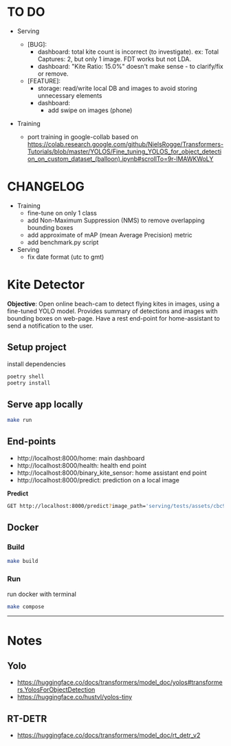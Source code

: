 
# TO DO
- Serving
    - [BUG]:
        - dashboard: total kite count is incorrect (to investigate).
            ex: Total Captures: 2, but only 1 image. FDT works but not LDA.
        - dashboard: "Kite Ratio: 15.0%" doesn't make sense - to clarify/fix or remove.
    - [FEATURE]:
        - storage: read/write local DB and images to avoid storing unnecessary elements
        - dashboard: 
            - add swipe on images (phone)

- Training
    - port training in google-collab based on https://colab.research.google.com/github/NielsRogge/Transformers-Tutorials/blob/master/YOLOS/Fine_tuning_YOLOS_for_object_detection_on_custom_dataset_(balloon).ipynb#scrollTo=9r-lMAWKWoLY

# CHANGELOG
- Training
    - fine-tune on only 1 class
    - add Non-Maximum Suppression (NMS) to remove overlapping bounding boxes
    - add approximate of mAP (mean Average Precision) metric
    - add benchmark.py script
- Serving
    - fix date format (utc to gmt)

# Kite Detector
**Objective**: Open online beach-cam to detect flying kites in images, using a fine-tuned YOLO model. Provides summary of detections and images with bounding boxes on web-page. 
Have a rest end-point for home-assistant to send a notification to the user.

## Setup project
install dependencies
```bash
poetry shell
poetry install
```

## Serve app locally
```bash
make run
```

## End-points
- http://localhost:8000/home: main dashboard
- http://localhost:8000/health: health end point
- http://localhost:8000/binary_kite_sensor: home assistant end point
- http://localhost:8000/predict: prediction on a local image

**Predict**
```bash
GET http://localhost:8000/predict?image_path='serving/tests/assets/cbc9b24f-4ed9-4a69-98bd-c27bdb8bf0d7.jpg'
```

## Docker
### Build
```bash
make build
```
### Run
run docker with terminal
```bash
make compose
```

---
# Notes

## Yolo
- https://huggingface.co/docs/transformers/model_doc/yolos#transformers.YolosForObjectDetection
- https://huggingface.co/hustvl/yolos-tiny

## RT-DETR
- https://huggingface.co/docs/transformers/model_doc/rt_detr_v2

